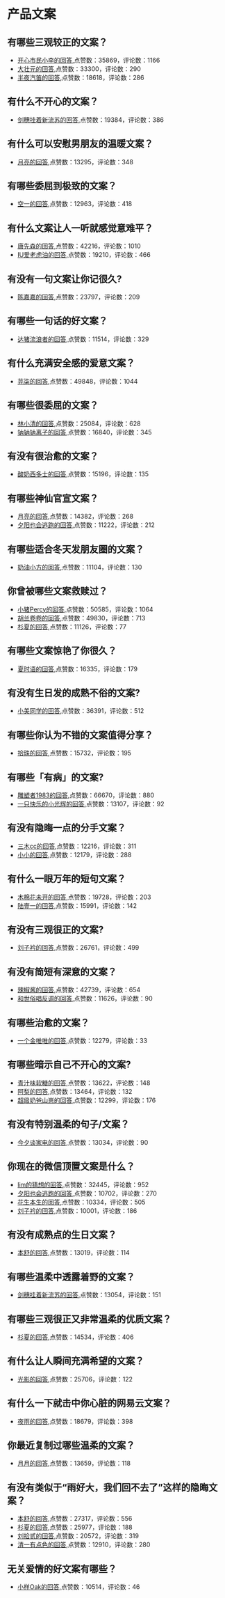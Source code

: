 # 产品文案
## 有哪些三观较正的文案？
- [开心市民小李的回答](https://www.zhihu.com/question/428584905/answer/1603062464),点赞数：35869，评论数：1166
- [大壮元的回答](https://www.zhihu.com/question/428584905/answer/1633915648),点赞数：33300，评论数：290
- [半夜汽笛的回答](https://www.zhihu.com/question/428584905/answer/1668872429),点赞数：18618，评论数：286
## 有什么不开心的文案？
- [剑穗挂着新流苏的回答](https://www.zhihu.com/question/431597818/answer/1655220636),点赞数：19384，评论数：386
## 有什么可以安慰男朋友的温暖文案？
- [月亮的回答](https://www.zhihu.com/question/451064358/answer/1851479494),点赞数：13295，评论数：348
## 有哪些委屈到极致的文案？
- [空一的回答](https://www.zhihu.com/question/409977257/answer/1445518553),点赞数：12963，评论数：418
## 有什么文案让人一听就感觉意难平？
- [唐先森的回答](https://www.zhihu.com/question/441983902/answer/1799321364),点赞数：42216，评论数：1010
- [IU爱老虎油的回答](https://www.zhihu.com/question/441983902/answer/1795905328),点赞数：19210，评论数：466
## 有没有一句文案让你记很久?
- [陈嘉嘉的回答](https://www.zhihu.com/question/432213645/answer/1647490456),点赞数：23797，评论数：209
## 有哪些一句话的好文案？
- [达猪流浪者的回答](https://www.zhihu.com/question/31612848/answer/53265783),点赞数：11514，评论数：329
## 有什么充满安全感的爱意文案？
- [芫柒的回答](https://www.zhihu.com/question/449168406/answer/1790443685),点赞数：49848，评论数：1044
## 有哪些很委屈的文案？
- [林小清的回答](https://www.zhihu.com/question/430927097/answer/1652127692),点赞数：25084，评论数：628
- [钠钠钠离子的回答](https://www.zhihu.com/question/430927097/answer/1675290934),点赞数：16840，评论数：345
## 有没有很治愈的文案？
- [酸奶西多士的回答](https://www.zhihu.com/question/442490819/answer/1776137295),点赞数：15196，评论数：135
## 有哪些神仙官宣文案？
- [月亮的回答](https://www.zhihu.com/question/449182426/answer/1837547632),点赞数：14382，评论数：268
- [夕阳也会逃跑的回答](https://www.zhihu.com/question/449182426/answer/1991908740),点赞数：11222，评论数：212
## 有哪些适合冬天发朋友圈的文案？
- [奶油小方的回答](https://www.zhihu.com/question/354997832/answer/887912849),点赞数：11104，评论数：130
## 你曾被哪些文案救赎过？
- [小猪Percy的回答](https://www.zhihu.com/question/458618421/answer/1886474260),点赞数：50585，评论数：1064
- [胡兰卷卷的回答](https://www.zhihu.com/question/458618421/answer/2109244002),点赞数：49830，评论数：713
- [杉夏的回答](https://www.zhihu.com/question/458618421/answer/1900528791),点赞数：11126，评论数：77
## 有哪些文案惊艳了你很久？
- [夏时语的回答](https://www.zhihu.com/question/480180218/answer/-2027329631),点赞数：16335，评论数：179
## 有没有生日发的成熟不俗的文案?
- [小美同学的回答](https://www.zhihu.com/question/413422913/answer/1417260306),点赞数：36391，评论数：512
## 有哪些你认为不错的文案值得分享？
- [拾珠的回答](https://www.zhihu.com/question/473888089/answer/2026380688),点赞数：15732，评论数：195
## 有哪些「有病」的文案?
- [雕塑者1983的回答](https://www.zhihu.com/question/455899012/answer/2039968943),点赞数：66670，评论数：880
- [一只快乐的小光辉的回答](https://www.zhihu.com/question/455899012/answer/1877938659),点赞数：13107，评论数：92
## 有没有隐晦一点的分手文案？
- [三木cc的回答](https://www.zhihu.com/question/432396268/answer/1680494635),点赞数：12216，评论数：311
- [小小的回答](https://www.zhihu.com/question/432396268/answer/1706465978),点赞数：12179，评论数：288
## 有什么一眼万年的短句文案？
- [木棉花未开的回答](https://www.zhihu.com/question/463384439/answer/-2135260874),点赞数：19728，评论数：203
- [陆壹一的回答](https://www.zhihu.com/question/463384439/answer/2108880410),点赞数：15991，评论数：142
## 有没有三观很正的文案?
- [刘子衿的回答](https://www.zhihu.com/question/465646312/answer/2104356616),点赞数：26761，评论数：499
## 有没有简短有深意的文案？
- [辣椒酱的回答](https://www.zhihu.com/question/448830441/answer/1804975605),点赞数：42739，评论数：654
- [和世俗唱反调的回答](https://www.zhihu.com/question/448830441/answer/2053543825),点赞数：11626，评论数：90
## 有哪些治愈的文案？
- [一个金唯唯的回答](https://www.zhihu.com/question/484713864/answer/-2027471553),点赞数：12279，评论数：33
## 有哪些暗示自己不开心的文案?
- [青汁味软糖的回答](https://www.zhihu.com/question/422497116/answer/1490383819),点赞数：13622，评论数：148
- [阿梨的回答](https://www.zhihu.com/question/422497116/answer/1580416246),点赞数：13464，评论数：132
- [超级奶爸山崽的回答](https://www.zhihu.com/question/422497116/answer/1596430378),点赞数：12299，评论数：176
## 有没有特别温柔的句子/文案？
- [今夕谈家电的回答](https://www.zhihu.com/question/439571782/answer/1718396048),点赞数：13034，评论数：90
## 你现在的微信顶置文案是什么？
- [lim的猜想的回答](https://www.zhihu.com/question/453486513/answer/-1993984745),点赞数：32445，评论数：952
- [夕阳也会逃跑的回答](https://www.zhihu.com/question/453486513/answer/2010187518),点赞数：10702，评论数：270
- [花生本生的回答](https://www.zhihu.com/question/453486513/answer/-2025634215),点赞数：10334，评论数：505
- [刘子衿的回答](https://www.zhihu.com/question/453486513/answer/2082747354),点赞数：10001，评论数：186
## 有没有成熟点的生日文案？
- [本舒的回答](https://www.zhihu.com/question/449461501/answer/1820798145),点赞数：13019，评论数：114
## 有哪些温柔中透露着野的文案？
- [剑穗挂着新流苏的回答](https://www.zhihu.com/question/445967916/answer/1764483722),点赞数：13054，评论数：151
## 有哪些三观很正又非常温柔的优质文案？
- [杉夏的回答](https://www.zhihu.com/question/466268019/answer/1971455303),点赞数：14534，评论数：406
## 有什么让人瞬间充满希望的文案？
- [光影的回答](https://www.zhihu.com/question/358980252/answer/1452556401),点赞数：25706，评论数：122
## 有什么一下就击中你心脏的网易云文案？
- [夜雨的回答](https://www.zhihu.com/question/435528975/answer/1803548412),点赞数：18679，评论数：398
## 你最近复制过哪些温柔的文案？
- [月月的回答](https://www.zhihu.com/question/465565888/answer/-2049051866),点赞数：13659，评论数：118
## 有没有类似于“雨好大，我们回不去了”这样的隐晦文案？
- [本舒的回答](https://www.zhihu.com/question/445913131/answer/1754879634),点赞数：27317，评论数：556
- [杉夏的回答](https://www.zhihu.com/question/445913131/answer/1885202397),点赞数：25977，评论数：188
- [刘拾贰的回答](https://www.zhihu.com/question/445913131/answer/1755843928),点赞数：20572，评论数：319
- [清一有点色的回答](https://www.zhihu.com/question/445913131/answer/1756203541),点赞数：12910，评论数：280
## 无关爱情的好文案有哪些？
- [小样Oak的回答](https://www.zhihu.com/question/446845144/answer/1777442295),点赞数：10514，评论数：46
